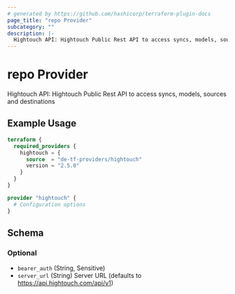 ```yaml
---
# generated by https://github.com/hashicorp/terraform-plugin-docs
page_title: "repo Provider"
subcategory: ""
description: |-
  Hightouch API: Hightouch Public Rest API to access syncs, models, sources and destinations
---
```


# repo Provider

Hightouch API: Hightouch Public Rest API to access syncs, models, sources and destinations

## Example Usage

```terraform
terraform {
  required_providers {
    hightouch = {
      source  = "de-tf-providers/hightouch"
      version = "2.5.0"
    }
  }
}

provider "hightouch" {
  # Configuration options
}
```

<!-- schema generated by tfplugindocs -->
## Schema

### Optional

- `bearer_auth` (String, Sensitive)
- `server_url` (String) Server URL (defaults to https://api.hightouch.com/api/v1)
